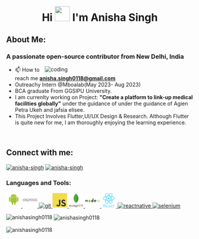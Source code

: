 <h1 align="center">Hi <img src="https://gifdb.com/images/high/waving-hand-emoticon-bye-iv3dmo7t5vdlvr8m.gif" width="40px" height="40px" style="max-width: 10%;"> I'm Anisha Singh</h1>
<h2>About Me:</h2>
<h3 align="left">A passionate open-source contributor from New Delhi, India</h3>

<img align="right" alt="coding" width="400" src="https://media.tenor.com/S59bPkT0pqcAAAAC/programming.gif">

- 📫 How to reach me **anisha.singh0118@gmail.com**
- Outreachy Intern @Mboalab(May 2023- Aug 2023)
- BCA graduate From GGSIPU University.
- I am currenlty working on Project: **"Create a platform to link-up medical facilities globally"** under the guidance of under the guidance of Agien Petra Ukeh and jafsia elisee.
- This Project Involves Flutter,UI/UX Design & Research. Although Flutter is quite new for me, I am thoroughly enjoying the learning experience.
<br>
<h2 align="left">Connect with me:</h2>
<p align="left">
<a href="https://www.linkedin.com/in/anisha-singh-1b09a7202/" target="blank"><img align="center" src="https://raw.githubusercontent.com/rahuldkjain/github-profile-readme-generator/master/src/images/icons/Social/linked-in-alt.svg" alt="anisha-singh" height="30" width="40" /></a>
<a href="https://twitter.com/anisha_singh257" target="blank"><img align="center" src="https://upload.wikimedia.org/wikipedia/commons/thumb/6/6f/Logo_of_Twitter.svg/1200px-Logo_of_Twitter.svg.png" alt="anisha-singh" height="30" width="40" /></a>  
</p>

<h3 align="left">Languages and Tools:</h3>
<p align="left"> <a href="https://developer.android.com" target="_blank" rel="noreferrer"> <img src="https://raw.githubusercontent.com/devicons/devicon/master/icons/android/android-original-wordmark.svg" alt="android" width="40" height="40"/> </a> <a href="https://expressjs.com" target="_blank" rel="noreferrer"> <img src="https://raw.githubusercontent.com/devicons/devicon/master/icons/express/express-original-wordmark.svg" alt="express" width="40" height="40"/> </a> <a href="https://git-scm.com/" target="_blank" rel="noreferrer"> <img src="https://www.vectorlogo.zone/logos/git-scm/git-scm-icon.svg" alt="git" width="40" height="40"/> </a> <a href="https://developer.mozilla.org/en-US/docs/Web/JavaScript" target="_blank" rel="noreferrer"> <img src="https://raw.githubusercontent.com/devicons/devicon/master/icons/javascript/javascript-original.svg" alt="javascript" width="40" height="40"/> </a> <a href="https://www.mongodb.com/" target="_blank" rel="noreferrer"> <img src="https://raw.githubusercontent.com/devicons/devicon/master/icons/mongodb/mongodb-original-wordmark.svg" alt="mongodb" width="40" height="40"/> </a> <a href="https://nodejs.org" target="_blank" rel="noreferrer"> <img src="https://raw.githubusercontent.com/devicons/devicon/master/icons/nodejs/nodejs-original-wordmark.svg" alt="nodejs" width="40" height="40"/> </a> <a href="https://reactjs.org/" target="_blank" rel="noreferrer"> <img src="https://raw.githubusercontent.com/devicons/devicon/master/icons/react/react-original-wordmark.svg" alt="react" width="40" height="40"/> </a> <a href="https://reactnative.dev/" target="_blank" rel="noreferrer"> <img src="https://reactnative.dev/img/header_logo.svg" alt="reactnative" width="40" height="40"/> </a> <a href="https://www.selenium.dev" target="_blank" rel="noreferrer"> <img src="https://raw.githubusercontent.com/detain/svg-logos/780f25886640cef088af994181646db2f6b1a3f8/svg/selenium-logo.svg" alt="selenium" width="40" height="40"/> </a> </p>

<p><img align="left" src="https://github-readme-stats.vercel.app/api/top-langs?username=anishasingh0118&show_icons=true&locale=en&layout=compact" alt="anishasingh0118" /></p>

<p>&nbsp;<img align="center" src="https://github-readme-stats.vercel.app/api?username=anishasingh0118&show_icons=true&locale=en" alt="anishasingh0118" /></p>

<p><img align="center" src="https://github-readme-streak-stats.herokuapp.com/?user=anishasingh0118&" alt="anishasingh0118" /></p>
